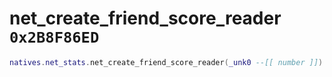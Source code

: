 # net_create_friend_score_reader `0x2B8F86ED`

```lua
natives.net_stats.net_create_friend_score_reader(_unk0 --[[ number ]])
```